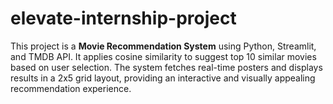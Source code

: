 # elevate-internship-project
This project is a **Movie Recommendation System** using Python, Streamlit, and TMDB API. It applies cosine similarity to suggest top 10 similar movies based on user selection. The system fetches real-time posters and displays results in a 2x5 grid layout, providing an interactive and visually appealing recommendation experience.
